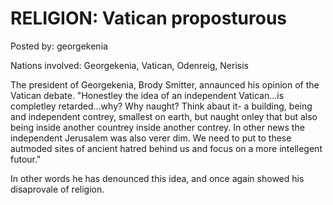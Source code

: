 # RELIGION: Vatican proposturous

Posted by: georgekenia

Nations involved: Georgekenia, Vatican, Odenreig, Nerisis

The president of Georgekenia, Brody Smitter, annaunced his opinion of the Vatican debate.
"Honestley the idea of an independent Vatican...is completley retarded...why? Why naught? Think abaut it- a building, being and independent contrey, smallest on earth, but naught onley that but also being inside another countrey inside another contrey. In other news the independent Jerusalem was also verer dim. We need to put to these autmoded sites of ancient hatred behind us and focus on a more intellegent futour."

In other words he has denounced this idea, and once again showed his disaprovale of religion.